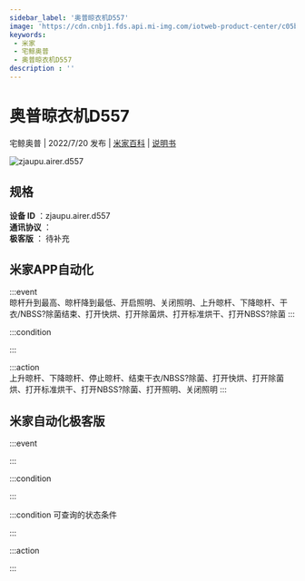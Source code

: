 ```yaml
---
sidebar_label: '奥普晾衣机D557'
image: 'https://cdn.cnbj1.fds.api.mi-img.com/iotweb-product-center/c05bfdc8e70d60c16baf9cf92eced815_1653959586513.png?GalaxyAccessKeyId=AKVGLQWBOVIRQ3XLEW&Expires=9223372036854775807&Signature=6lVKvUCvwd9oKLTwXv5W6Dso4Nc='
keywords: 
 - 米家
 - 宅鲸奥普
 - 奥普晾衣机D557
description : ''
---
```

# 奥普晾衣机D557

宅鲸奥普 | 2022/7/20 发布 | [米家百科](https://home.mi.com/webapp/content/baike/product/index.html?model=zjaupu.airer.d557) | [说明书](https://home.mi.com/views/introduction.html?model=zjaupu.airer.d557&region=cn)

![zjaupu.airer.d557](https://cdn.cnbj1.fds.api.mi-img.com/iotweb-product-center/c05bfdc8e70d60c16baf9cf92eced815_1653959586513.png?GalaxyAccessKeyId=AKVGLQWBOVIRQ3XLEW&Expires=9223372036854775807&Signature=6lVKvUCvwd9oKLTwXv5W6Dso4Nc=)

## 规格  
> 
**设备 ID** ：zjaupu.airer.d557  
**通讯协议** ：  
**极客版**  ： 待补充 


## 米家APP自动化  

:::event  
晾杆升到最高、晾杆降到最低、开启照明、关闭照明、上升晾杆、下降晾杆、干衣/NBSS?除菌结束、打开快烘、打开除菌烘、打开标准烘干、打开NBSS?除菌
:::

:::condition  

:::

:::action   
上升晾杆、下降晾杆、停止晾杆、结束干衣/NBSS?除菌、打开快烘、打开除菌烘、打开标准烘干、打开NBSS?除菌、打开照明、关闭照明
:::

## 米家自动化极客版  

:::event  

:::

:::condition  

:::

:::condition 可查询的状态条件  

:::

:::action  

:::

        
